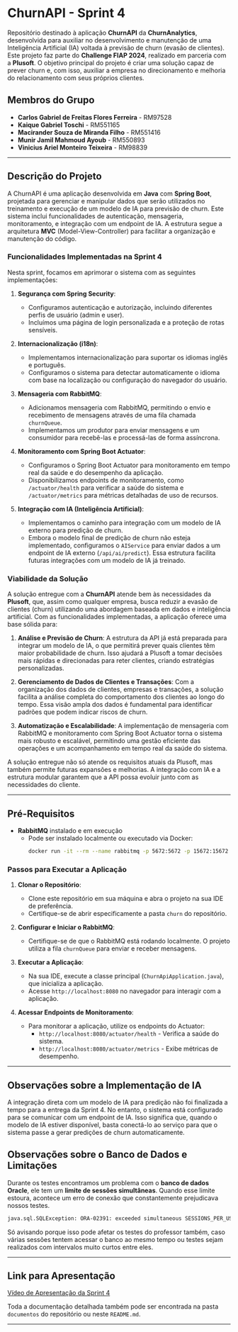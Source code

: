 # ChurnAPI - Sprint 4

Repositório destinado à aplicação **ChurnAPI** da **ChurnAnalytics**, desenvolvida para auxiliar no desenvolvimento e manutenção de uma Inteligência Artificial (IA) voltada à previsão de churn (evasão de clientes). Este projeto faz parte do **Challenge FIAP 2024**, realizado em parceria com a **Plusoft**. O objetivo principal do projeto é criar uma solução capaz de prever churn e, com isso, auxiliar a empresa no direcionamento e melhoria do relacionamento com seus próprios clientes.

## Membros do Grupo

- **Carlos Gabriel de Freitas Flores Ferreira** - RM97528
- **Kaique Gabriel Toschi** - RM551165
- **Macirander Souza de Miranda Filho** - RM551416
- **Munir Jamil Mahmoud Ayoub** - RM550893
- **Vinicius Ariel Monteiro Teixeira** - RM98839

---

## Descrição do Projeto

A ChurnAPI é uma aplicação desenvolvida em **Java** com **Spring Boot**, projetada para gerenciar e manipular dados que serão utilizados no treinamento e execução de um modelo de IA para previsão de churn. Este sistema inclui funcionalidades de autenticação, mensageria, monitoramento, e integração com um endpoint de IA. A estrutura segue a arquitetura **MVC** (Model-View-Controller) para facilitar a organização e manutenção do código.

### Funcionalidades Implementadas na Sprint 4

Nesta sprint, focamos em aprimorar o sistema com as seguintes implementações:

1. **Segurança com Spring Security**:
   - Configuramos autenticação e autorização, incluindo diferentes perfis de usuário (admin e user).
   - Incluímos uma página de login personalizada e a proteção de rotas sensíveis.

2. **Internacionalização (i18n)**:
   - Implementamos internacionalização para suportar os idiomas inglês e português.
   - Configuramos o sistema para detectar automaticamente o idioma com base na localização ou configuração do navegador do usuário.

3. **Mensageria com RabbitMQ**:
   - Adicionamos mensageria com RabbitMQ, permitindo o envio e recebimento de mensagens através de uma fila chamada `churnQueue`.
   - Implementamos um produtor para enviar mensagens e um consumidor para recebê-las e processá-las de forma assíncrona.

4. **Monitoramento com Spring Boot Actuator**:
   - Configuramos o Spring Boot Actuator para monitoramento em tempo real da saúde e do desempenho da aplicação.
   - Disponibilizamos endpoints de monitoramento, como `/actuator/health` para verificar a saúde do sistema e `/actuator/metrics` para métricas detalhadas de uso de recursos.

5. **Integração com IA (Inteligência Artificial)**:
   - Implementamos o caminho para integração com um modelo de IA externo para predição de churn.
   - Embora o modelo final de predição de churn não esteja implementado, configuramos o `AIService` para enviar dados a um endpoint de IA externo (`/api/ai/predict`). Essa estrutura facilita futuras integrações com um modelo de IA já treinado.

### Viabilidade da Solução

A solução entregue com a **ChurnAPI** atende bem às necessidades da **Plusoft**, que, assim como qualquer empresa, busca reduzir a evasão de clientes (churn) utilizando uma abordagem baseada em dados e inteligência artificial. Com as funcionalidades implementadas, a aplicação oferece uma base sólida para:

1. **Análise e Previsão de Churn**: A estrutura da API já está preparada para integrar um modelo de IA, o que permitirá prever quais clientes têm maior probabilidade de churn. Isso ajudará a Plusoft a tomar decisões mais rápidas e direcionadas para reter clientes, criando estratégias personalizadas.

2. **Gerenciamento de Dados de Clientes e Transações**: Com a organização dos dados de clientes, empresas e transações, a solução facilita a análise completa do comportamento dos clientes ao longo do tempo. Essa visão ampla dos dados é fundamental para identificar padrões que podem indicar riscos de churn.

3. **Automatização e Escalabilidade**: A implementação de mensageria com RabbitMQ e monitoramento com Spring Boot Actuator torna o sistema mais robusto e escalável, permitindo uma gestão eficiente das operações e um acompanhamento em tempo real da saúde do sistema.

A solução entregue não só atende os requisitos atuais da Plusoft, mas também permite futuras expansões e melhorias. A integração com IA e a estrutura modular garantem que a API possa evoluir junto com as necessidades do cliente.

---

## Pré-Requisitos

- **RabbitMQ** instalado e em execução
  - Pode ser instalado localmente ou executado via Docker:
    ```bash
    docker run -it --rm --name rabbitmq -p 5672:5672 -p 15672:15672 rabbitmq:3-management
    ```

### Passos para Executar a Aplicação

1. **Clonar o Repositório**:
   - Clone este repositório em sua máquina e abra o projeto na sua IDE de preferência.
   - Certifique-se de abrir especificamente a pasta `churn` do repositório.

2. **Configurar e Iniciar o RabbitMQ**:
   - Certifique-se de que o RabbitMQ está rodando localmente. O projeto utiliza a fila `churnQueue` para enviar e receber mensagens.

3. **Executar a Aplicação**:
   - Na sua IDE, execute a classe principal (`ChurnApiApplication.java`), que inicializa a aplicação.
   - Acesse `http://localhost:8080` no navegador para interagir com a aplicação.

4. **Acessar Endpoints de Monitoramento**:
   - Para monitorar a aplicação, utilize os endpoints do Actuator:
     - `http://localhost:8080/actuator/health` - Verifica a saúde do sistema.
     - `http://localhost:8080/actuator/metrics` - Exibe métricas de desempenho.

---

## Observações sobre a Implementação de IA

A integração direta com um modelo de IA para predição não foi finalizada a tempo para a entrega da Sprint 4. No entanto, o sistema está configurado para se comunicar com um endpoint de IA. Isso significa que, quando o modelo de IA estiver disponível, basta conectá-lo ao serviço para que o sistema passe a gerar predições de churn automaticamente.

## Observações sobre o Banco de Dados e Limitações

Durante os testes encontramos um problema com o **banco de dados Oracle**, ele tem um **limite de sessões simultâneas**. Quando esse limite estoura, acontece um erro de conexão que constantemente prejudicava nossos testes.

```bash
java.sql.SQLException: ORA-02391: exceeded simultaneous SESSIONS_PER_USER limit
```

Só avisando porque isso pode afetar os testes do professor também, caso várias sessões tentem acessar o banco ao mesmo tempo ou testes sejam realizados com intervalos muito curtos entre eles.

---

## Link para Apresentação

[Vídeo de Apresentação da Sprint 4](https://youtu.be/LnWLZwimmeM)

Toda a documentação detalhada também pode ser encontrada na pasta `documentos` do repositório ou neste `README.md`.

---